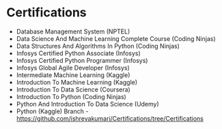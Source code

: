 # Certifications

- Database Management System (NPTEL)
- Data Science And Machine Learning Complete Course (Coding Ninjas)
- Data Structures And Algorithms In Python (Coding Ninjas)
- Infosys Certified Python Associate (Infosys)
- Infosys Certified Python Programmer (Infosys)
- Infosys Global Agile Developer (Infosys)
- Intermediate Machine Learning (Kaggle)
- Introduction To Machine Learning (Kaggle)
- Introduction To Data Science (Coursera)
- Introduction To Python (Coding Ninjas)
- Python And Introduction To Data Science (Udemy)
- Python (Kaggle)
Branch - https://github.com/ishreyakumari/Certifications/tree/Certifications

